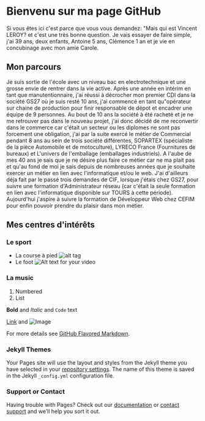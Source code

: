 # Bienvenu sur ma page GitHub

Si vous êtes ici c'est parce que vous vous demandez: "Mais qui est Vincent LEROY? et c'est une très bonne question.
Je vais essayer de faire simple, j'ai 39 ans, deux enfants, Antoine 5 ans, Clémence 1 an et je vie en concubinage avec mon amie Carole.

## Mon parcours

Je suis sortie de l'école avec un niveau bac en electrotechnique et une grosse envie de rentrer dans la vie active. Après une année en 
intérim en tant que manutentionnaire, j'ai réussi à décrocher mon premier CDI dans la société GS27 où je suis resté 10 ans, j'ai commencé en tant qu"opérateur sur chaine de production pour finir responsable de dépot et encadrer une équipe de 9 personnes.
Au bout de 10 ans la société à été racheté et je ne me retrouver pas dans le nouveau projet, j'ai donc décidé de me reconvertir dans le commerce car c'était un secteur ou les diplomes ne sont pas forcement une obligation, j'ai par la suite exercé le métier de Commercial pendant 8 ans au sein de trois société différentes, SOPARTEX (spécialiste de la pièce Automobile et de motoculture), LYRECO France (Fournitures de bureaux) et L'univers de l'emballage (emballages industriels). A l'aube de mes 40 ans je sais que je ne désire plus faire ce métier car ne ma plait pas et qu'au fond de moi je sais depuis de nombreuses années que je souhaite exercer un métier en lien avec l'informatique et/ou le web.
J'ai d'ailleurs déja fait par le passé trois demandes de CIF, lorsque j'étais chez GS27, pour suivre une formation d'Administrateur réseau (car c'était la seule formation en lien avec l'informatique disponible sur TOURS à cette période). Aujourd'hui j'aspire à suivre la formation de Développeur Web chez CEFIM pour enfin pouvoir prendre du plaisir dans mon métier.

## Mes centres d'intérêts

### Le sport
- La course à pied ![alt tag](https://user-images.githubusercontent.com/46873664/51466285-1a825a00-1d6a-11e9-83c6-3c3d16f99dfc.jpg)
- Le foot ![Alt text for your video](https://youtu.be/-cyV1mbtUL0)
### La music


1. Numbered
2. List

**Bold** and _Italic_ and `Code` text

[Link](url) and ![Image](src)

For more details see [GitHub Flavored Markdown](https://guides.github.com/features/mastering-markdown/).

### Jekyll Themes

Your Pages site will use the layout and styles from the Jekyll theme you have selected in your [repository settings](https://github.com/Eltharyl/Vincent-LEROY/settings). The name of this theme is saved in the Jekyll `_config.yml` configuration file.

### Support or Contact

Having trouble with Pages? Check out our [documentation](https://help.github.com/categories/github-pages-basics/) or [contact support](https://github.com/contact) and we’ll help you sort it out.
